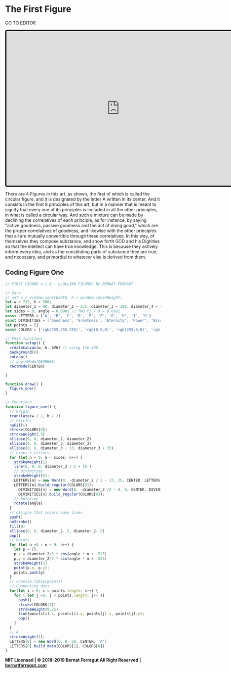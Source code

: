 # The First Figure

[GO TO EDITOR](https://editor.p5js.org/bernatferragut/sketches/HkO4HfkAX)

<iframe 
frameborder="0" 
border="0" 
cellspacing="0"
style="
width: 732px; 
height: 500px; 
border: 4px solid #000000;
border-radius: 6px; 
overflow: hidden;
position: relative;"
scrolling="no"
src="https://editor.p5js.org/bernatferragut/embed/HkO4HfkAX"></iframe>


There are 4 Figures in this art, as shown, the first of which is called the circular figure, and it is designated by the letter A written in its center. And it consists in the first 9 principles of this art, but in a manner that is meant to signify that every one of its principles is included in all the other principles, in what is called a circular way. And such a mixture can be made by declining the correlatives of each principle, as for instance, by saying "active goodness, passive goodness and the act of doing good," which are the proper correlatives of goodness, and likewise with the other principles that all are mutually convertible through these correlatives. In this way, of themselves they compose substance, and show forth GOD and his Dignities so that the intellect can have true knowledge. This is because they actively inform every idea, and as the constituting parts of substance they are true, and necessary, and primordial to whatever else is derived from them.

## Coding Figure One

```javascript
// FIRST FIGURE v.1.0 - LLULLIAN FIGURES by BERNAT FERRGUT

// Vars
// let w = window.innerWidth, h = window.innerHeight;
let w = 732, h = 500;
let diameter_1 = 90, diameter_2 = 235, diameter_3 = 300, diameter_4 = 450
let sides = 9, angle = 0.6981 // TWO_PI / 9 = 0.6981
const LETTERS = ['A', 'B', 'C', 'D', 'E', 'F', 'G', 'H', 'I', 'K']
const DIVINITIES = ['Goodness', 'Greatness', 'Eternity', 'Power', 'Wisdom', 'Will', 'Virtue', 'Truth', 'Glory']
let points = []
const COLORS = ['rgb(255,255,255)', 'rgb(0,0,0)', 'rgb(255,0,0)', 'rgb(0,255,43)', 'rgb(255,255,0)']

// P5JS functions
function setup() {
  createCanvas(w, h, SVG) // using the SVG 
  background(0)
  noLoop()
  // angleMode(DEGREES)
  rectMode(CENTER)

}

function draw() {
  figure_one()
}

// functions
function figure_one() {
  // Origin
  translate(w / 2, h / 2)
  // Circles
  noFill()
  stroke(COLORS[0])
  strokeWeight(.5)
  ellipse(0, 0, diameter_2, diameter_2)
  ellipse(0, 0, diameter_3, diameter_3)
  ellipse(0, 0, diameter_3 + 33, diameter_3 + 33)
  // Lines + Letters
  for (let n = 0; n < sides; n++) {
    strokeWeight(1)
    line(0, 0, 0, diameter_3 / 2 + 16 )
    // Divinities
    strokeWeight(0);
    LETTERS[n] = new Word(0, -diameter_2 / 2 - 17, 25, CENTER, LETTERS[n + 1])
    LETTERS[n].build_regular(COLORS[0]);
      DIVINITIES[n] = new Word(0, -diameter_3 /2 - 8, 8, CENTER, DIVINITIES[n])
      DIVINITIES[n].build_regular(COLORS[0]);
    // Rotation
    rotate(angle)
  }
  // ellipse that covers some lines
  push()
  noStroke()
  fill(0)
  ellipse(0, 0, diameter_2-.5, diameter_2-.5)
  pop()
  // Points
  for (let n =0 ; n < 9; n++) {
    let p = {};
    p.x = diameter_2/2 * cos(angle * n + .525)
    p.y = diameter_2/2 * sin(angle * n + .525)
    strokeWeight(5)
    point(p.x, p.y);
    points.push(p)
  }
  // console.table(points)
  // Connecting dots
  for(let i = 0; i < points.length; i++) {
    for ( let j =0; j < points.length; j++ ){
      push()
      stroke(COLORS[3])
      strokeWeight(0.25) 
      line(points[i].x, points[i].y, points[j].x, points[j].y);
      pop()
    }
  }
  // A
  strokeWeight(1);
  LETTERS[0] = new Word(0, 0, 50, CENTER, 'A')
  LETTERS[0].build_main(COLORS[1], COLORS[0])
} 
```

**MIT Licensed | © 2018-2019 Bernat Ferragut All Right Reserved | [bernatferragut.com](http://bernatferragut.com/)**

